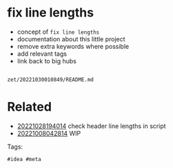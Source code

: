 # fix line lengths

- concept of `fix line lengths`
- documentation about this little project
- remove extra keywords where possible
- add relevant tags
- link back to big hubs

```
```

` zet/20221030010849/README.md `

# Related

- [20221028194014](/zet/20221028194014/README.md) check header line lengths in script
- [20221008042814](/zet/20221008042814/README.md) WIP

Tags:

    #idea #meta
